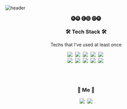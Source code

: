 
![header](https://capsule-render.vercel.app/api?type=waving&color=timeGradient&height=150&section=header&text=Newls&fontSize=70&animation=twinkling)

<p align="center">🅚🅡 🅔🅖 🅞🅚 </p>





<h3 align="center">🛠 Tech Stack 🛠</h3>

<p align="center"> Techs that I've used at least once </p>

<p align="center">
  <img src="https://img.shields.io/badge/Html5-E34F26?style=flat-square&logo=C&logoColor=white"/></a>&nbsp 
  <img src="https://img.shields.io/badge/css-1572B6?style=flat-square&logo=css3&logoColor=white"/></a>&nbsp 
  <img src="https://img.shields.io/badge/Javascript-ffb13b?style=flat-square&logo=javascript&logoColor=white"/></a>&nbsp 
  <img src="https://img.shields.io/badge/C#-A8B9CC?style=flat-square&logo=Go&logoColor=white"/></a>&nbsp 
  <img src="https://img.shields.io/badge/react-61DAFB?style=flat-square&logo=Go&logoColor=white"/></a>&nbsp 
  <br>
  <img src="https://img.shields.io/badge/MicrosoftSQLServer-CC2927?style=flat-square&logo=Spring&logoColor=white"/></a>&nbsp
  <img src="https://img.shields.io/badge/Firebase-FFCA28?style=flat-square&logo=amazon-aws&logoColor=white"/></a>&nbsp 
  <img src="https://img.shields.io/badge/AdobePhotoshop-31A8FF?style=flat-square&logo=Django&logoColor=white"/></a>&nbsp 
  <img src="https://img.shields.io/badge/AdobeIllustrator-FF9A00?style=flat-square&logo=MySql&logoColor=white"/></a>&nbsp 
  <img src="https://img.shields.io/badge/AdobeInDesign-FF3366?style=flat-square&logo=Hulu&logoColor=white"/></a>&nbsp
</p>

<br><br>
<h3 align="center"> 🍒 Me 🍒 </h3>
<p align="center">
  <a href="https://www.instagram.com/_nm.87/"><img src="https://img.shields.io/badge/Instagram-E4405F?style=flat-square&logo=Instagram&logoColor=white&link=https://www.instagram.com/_nm.87/"/></a>&nbsp
  <a href="mailto:newri0807@naver.com"><img src="https://img.shields.io/badge/Gmail-d14836?style=flat-square&logo=Gmail&logoColor=white&link=newri0807@naver.com"/></a>
</p>
<br>

